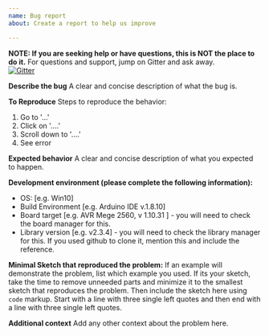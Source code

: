 ```yaml
---
name: Bug report
about: Create a report to help us improve

---
```


**NOTE:  If you are seeking help or have questions, this is NOT the place to do it.**  For questions and support, jump on Gitter and ask away.  
[![Gitter](https://badges.gitter.im/Join%20Chat.svg)](https://gitter.im/Makuna/Rtc?utm_source=badge&utm_medium=badge&utm_campaign=pr-badge)

**Describe the bug**
A clear and concise description of what the bug is.

**To Reproduce**
Steps to reproduce the behavior:
1. Go to '...'
2. Click on '....'
3. Scroll down to '....'
4. See error

**Expected behavior**
A clear and concise description of what you expected to happen.

**Development environment (please complete the following information):**
 - OS: [e.g. Win10]
 - Build Environment [e.g. Arduino IDE v.1.8.10]
 - Board target [e.g.  AVR Mege 2560, v 1.10.31 ] - you will need to check the board manager for this.
 - Library version [e.g. v2.3.4] - you will need to check the library manager for this.  If you used github to clone it, mention this and include the reference.

**Minimal Sketch that reproduced the problem:**
If an example will demonstrate the problem, list which example you used.
If its your sketch, take the time to remove unneeded parts and minimize it to the smallest sketch that reproduces the problem.  Then include the sketch here using `code` markup.  Start with a line with three single left quotes and then end with a line with three single left quotes. 

**Additional context**
Add any other context about the problem here.
